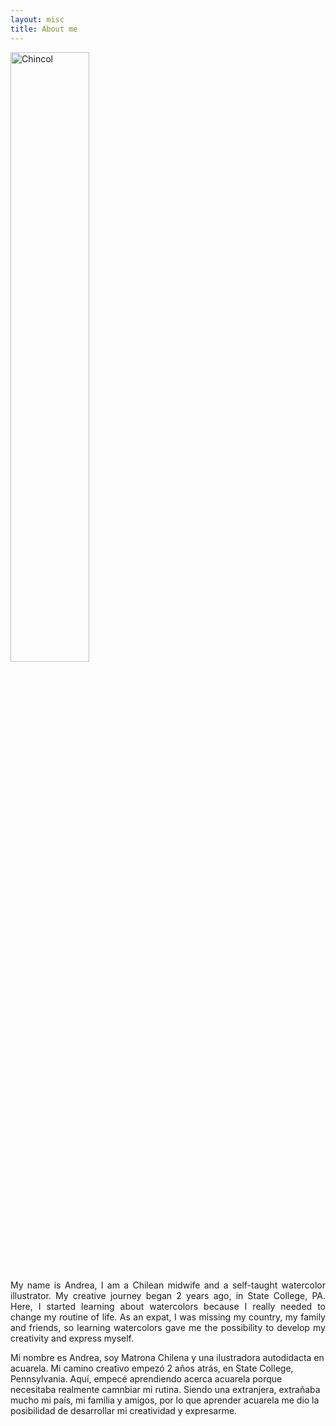 ```yaml
---
layout: misc
title: About me
---
```

<img border="0" alt="Chincol" src="https://andreasilvau.github.io/assets/img/andrea.jpg" style="width:50%">
<p align="justify">
My name is Andrea, I am a Chilean midwife and a self-taught watercolor illustrator. My creative journey began 2 years ago, in State College, PA. Here, I started learning  about watercolors because I really needed to change my routine of life. As an expat, I was missing my country, my family and friends, so learning watercolors gave me the possibility to develop my creativity and express myself.

Mi nombre es Andrea, soy Matrona Chilena y una ilustradora autodidacta en acuarela. Mi camino creativo empezó 2 años atrás, en State College, Pennsylvania. Aquí, empecé aprendiendo acerca acuarela porque  necesitaba realmente camnbiar mi rutina. Siendo una extranjera, extrañaba mucho mi país, mi familia y amigos, por lo que aprender acuarela me dio la posibilidad de desarrollar mi creatividad y expresarme.
</p>
